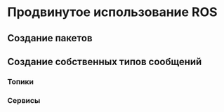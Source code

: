 # Продвинутое использование ROS

## Создание пакетов

## Создание собственных типов сообщений

### Топики

### Сервисы
